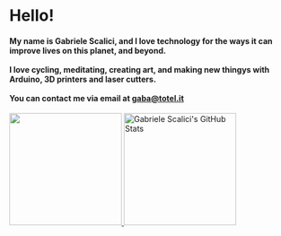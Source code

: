 <h1>
 Hello!
</h1>
<h4>
 My name is Gabriele Scalici, and I love technology for the ways it can improve lives on this planet, and beyond.
<br/><br/>
 I love cycling, meditating, creating art, and making new thingys with Arduino, 3D printers and laser cutters.
<br/><br/>
 You can contact me via email at <a href="mailto:gaba@totel.it">gaba@totel.it</a>
</h4>
<a href="https://github.com/gabacode">
  <img height="200" src="https://github-readme-stats.vercel.app/api?username=gabacode&show_icons=true&hide_border=false&count_private=true" />
</a>
<a href="https://github.com/gabacode">
  <img height="200" src="https://github-readme-stats.vercel.app/api/top-langs/?username=gabacode&hide=html,css" alt="Gabriele Scalici's GitHub Stats" />
</a>
